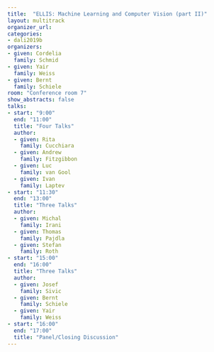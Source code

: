 ```yaml
---
title:  "ELLIS: Machine Learning and Computer Vision (part II)"
layout: multitrack
organizer_url:
categories:
- dali2019b
organizers:
- given: Cordelia
  family: Schmid
- given: Yair
  family: Weiss
- given: Bernt
  family: Schiele
room: "Conference room 7"
show_abstracts: false
talks:
- start: "9:00"
  end: "11:00"
  title: "Four Talks"
  author:
  - given: Rita
    family: Cucchiara
  - given: Andrew
    family: Fitzgibbon  
  - given: Luc
    family: van Gool
  - given: Ivan
    family: Laptev
- start: "11:30"
  end: "13:00"
  title: "Three Talks"
  author:
  - given: Michal
    family: Irani
  - given: Thomas
    family: Pajdla
  - given: Stefan
    family: Roth
- start: "15:00"
  end: "16:00"
  title: "Three Talks"
  author:
  - given: Josef
    family: Sivic
  - given: Bernt
    family: Schiele
  - given: Yair
    family: Weiss
- start: "16:00"
  end: "17:00"
  title: "Panel/Closing Discussion"
---
```

